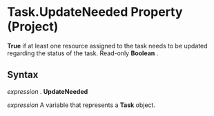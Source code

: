 
# Task.UpdateNeeded Property (Project)

 **True** if at least one resource assigned to the task needs to be updated regarding the status of the task. Read-only **Boolean** .


## Syntax

 _expression_ . **UpdateNeeded**

 _expression_ A variable that represents a **Task** object.

